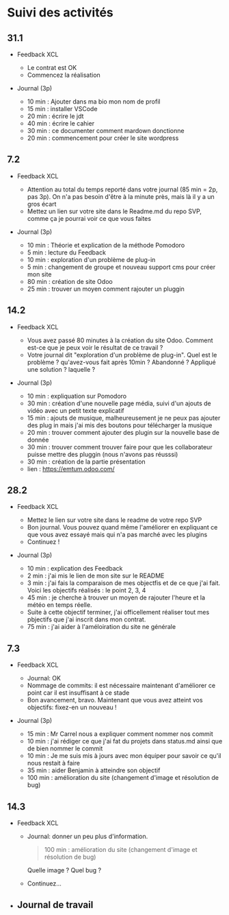 # Suivi des activités

## 31.1

- Feedback XCL
    - Le contrat est OK
    - Commencez la réalisation

- Journal (3p)
    - 10 min : Ajouter dans ma bio mon nom de profil
    - 15 min : installer VSCode
    - 20 min : écrire le jdt
    - 40 min : écrire le cahier 
    - 30 min : ce documenter comment mardown donctionne
    - 20 min : commencement pour créer le site wordpress
 
## 7.2
- Feedback XCL
    - Attention au total du temps reporté dans votre journal (85 min = 2p, pas 3p). On n'a pas besoin d'être à la minute près, mais là il y a un gros écart
    - Mettez un lien sur votre site dans le Readme.md du repo SVP, comme ça je pourrai voir ce que vous faites
 
- Journal (3p)
    - 10 min : Théorie et explication de la méthode Pomodoro
    - 5 min : lecture du Feedback
    - 10 min : exploration d'un problème de plug-in 
    - 5 min : changement de groupe et nouveau support cms pour créer mon site
    - 80 min : création de site Odoo
    - 25 min : trouver un moyen comment rajouter un pluggin

## 14.2

- Feedback XCL
    - Vous avez passé 80 minutes à la création du site Odoo. Comment est-ce que je peux voir le résultat de ce travail ?
    - Votre journal dit "exploration d'un problème de plug-in". Quel est le problème ? qu'avez-vous fait après 10min ? Abandonné ? Appliqué une solution ? laquelle ?

- Journal (3p)
    - 10 min : expliquation sur Pomodoro
    - 30 min : création d'une nouvelle page média, suivi d'un ajouts de vidéo avec un petit texte explicatif
    - 15 min : ajouts de musique, malheureusement je ne peux pas ajouter des plug in mais j'ai mis des boutons pour télécharger la musique
    - 20 min : trouver comment ajouter des plugin sur la nouvelle base de donnée
    - 30 min : trouver comment trouver faire pour que les collaborateur puisse mettre des pluggin (nous n'avons pas réusssi)
    - 30 min : création de la partie présentation
    - lien : https://emtum.odoo.com/

## 28.2

- Feedback XCL
    - Mettez le lien sur votre site dans le readme de votre repo SVP
    - Bon journal. Vous pouvez quand même l'améliorer en expliquant ce que vous avez essayé mais qui n'a pas marché avec les plugins
    - Continuez !

- Journal (3p)
    - 10 min : explication des Feedback
    - 2 min : j'ai mis le lien de mon site sur le README
    - 3 min : j'ai fais la comparaison de mes objectfis et de ce que j'ai fait. Voici les objectifs réalisés : le point 2, 3, 4
    - 45 min : je cherche à trouver un moyen de rajouter l'heure et la météo en temps réelle.
    - Suite à cette objectif terminer, j'ai officellement réaliser tout mes pbjectifs que j'ai inscrit dans mon contrat.
    - 75 min : j'ai aider à l'améloiration du site ne générale


## 7.3

- Feedback XCL
    - Journal: OK
    - Nommage de commits: il est nécessaire maintenant d'améliorer ce point car il est insuffisant à ce stade
    - Bon avancement, bravo. Maintenant que vous avez atteint vos objectifs: fixez-en un nouveau !

- Journal (3p)
    - 15 min : Mr Carrel nous a expliquer comment nommer nos commit
    - 10 min : j'ai rédiger ce que j'ai fat du projets dans status.md ainsi que de bien nommer le commit
    - 10 min : Je me suis mis à jours avec mon équiper pour savoir ce qu'il nous restait à faire
    - 35 min : aider Benjamin à atteindre son objectif
    - 100 min : amélioration du site (changement d'image et résolution de bug)

    
## 14.3

- Feedback XCL
    - Journal: donner un peu plus d'information. 
        > 100 min : amélioration du site (changement d'image et résolution de bug)  

        Quelle image ? Quel bug ?
    - Continuez...

- Journal de travail
    -